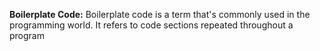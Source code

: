 **Boilerplate Code:**
Boilerplate code is a term that's commonly used in the programming world. It refers to code sections repeated throughout a program
